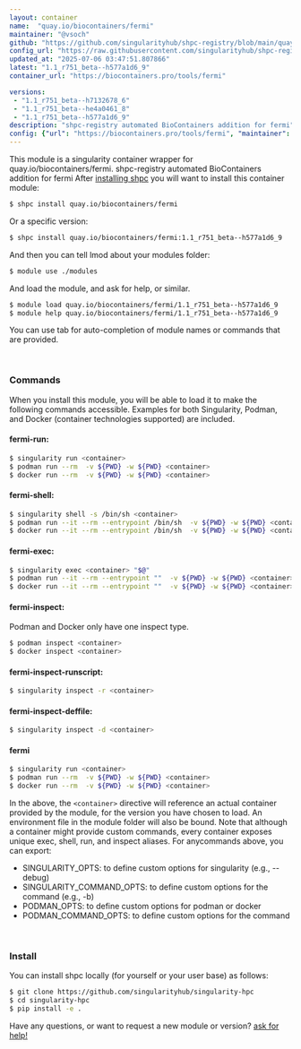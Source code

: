 ```yaml
---
layout: container
name:  "quay.io/biocontainers/fermi"
maintainer: "@vsoch"
github: "https://github.com/singularityhub/shpc-registry/blob/main/quay.io/biocontainers/fermi/container.yaml"
config_url: "https://raw.githubusercontent.com/singularityhub/shpc-registry/main/quay.io/biocontainers/fermi/container.yaml"
updated_at: "2025-07-06 03:47:51.807866"
latest: "1.1_r751_beta--h577a1d6_9"
container_url: "https://biocontainers.pro/tools/fermi"

versions:
 - "1.1_r751_beta--h7132678_6"
 - "1.1_r751_beta--he4a0461_8"
 - "1.1_r751_beta--h577a1d6_9"
description: "shpc-registry automated BioContainers addition for fermi"
config: {"url": "https://biocontainers.pro/tools/fermi", "maintainer": "@vsoch", "description": "shpc-registry automated BioContainers addition for fermi", "latest": {"1.1_r751_beta--h577a1d6_9": "sha256:1f75eca50ce02dbc0daf79a2969f593b6c240e45282fd14b4fb642fc93ae1f21"}, "tags": {"1.1_r751_beta--h7132678_6": "sha256:0fc81fba09a3d38d2888ede055023249e978247ad443b95517b855ddab570960", "1.1_r751_beta--he4a0461_8": "sha256:101a5a49890767bc612606d80238619b2c6c385abe3f784d0b1ac971bc54ea12", "1.1_r751_beta--h577a1d6_9": "sha256:1f75eca50ce02dbc0daf79a2969f593b6c240e45282fd14b4fb642fc93ae1f21"}, "docker": "quay.io/biocontainers/fermi"}
---
```


This module is a singularity container wrapper for quay.io/biocontainers/fermi.
shpc-registry automated BioContainers addition for fermi
After [installing shpc](#install) you will want to install this container module:


```bash
$ shpc install quay.io/biocontainers/fermi
```

Or a specific version:

```bash
$ shpc install quay.io/biocontainers/fermi:1.1_r751_beta--h577a1d6_9
```

And then you can tell lmod about your modules folder:

```bash
$ module use ./modules
```

And load the module, and ask for help, or similar.

```bash
$ module load quay.io/biocontainers/fermi/1.1_r751_beta--h577a1d6_9
$ module help quay.io/biocontainers/fermi/1.1_r751_beta--h577a1d6_9
```

You can use tab for auto-completion of module names or commands that are provided.

<br>

### Commands

When you install this module, you will be able to load it to make the following commands accessible.
Examples for both Singularity, Podman, and Docker (container technologies supported) are included.

#### fermi-run:

```bash
$ singularity run <container>
$ podman run --rm  -v ${PWD} -w ${PWD} <container>
$ docker run --rm  -v ${PWD} -w ${PWD} <container>
```

#### fermi-shell:

```bash
$ singularity shell -s /bin/sh <container>
$ podman run --it --rm --entrypoint /bin/sh  -v ${PWD} -w ${PWD} <container>
$ docker run --it --rm --entrypoint /bin/sh  -v ${PWD} -w ${PWD} <container>
```

#### fermi-exec:

```bash
$ singularity exec <container> "$@"
$ podman run --it --rm --entrypoint ""  -v ${PWD} -w ${PWD} <container> "$@"
$ docker run --it --rm --entrypoint ""  -v ${PWD} -w ${PWD} <container> "$@"
```

#### fermi-inspect:

Podman and Docker only have one inspect type.

```bash
$ podman inspect <container>
$ docker inspect <container>
```

#### fermi-inspect-runscript:

```bash
$ singularity inspect -r <container>
```

#### fermi-inspect-deffile:

```bash
$ singularity inspect -d <container>
```



#### fermi

```bash
$ singularity run <container>
$ podman run --rm  -v ${PWD} -w ${PWD} <container>
$ docker run --rm  -v ${PWD} -w ${PWD} <container>
```


In the above, the `<container>` directive will reference an actual container provided
by the module, for the version you have chosen to load. An environment file in the
module folder will also be bound. Note that although a container
might provide custom commands, every container exposes unique exec, shell, run, and
inspect aliases. For anycommands above, you can export:

 - SINGULARITY_OPTS: to define custom options for singularity (e.g., --debug)
 - SINGULARITY_COMMAND_OPTS: to define custom options for the command (e.g., -b)
 - PODMAN_OPTS: to define custom options for podman or docker
 - PODMAN_COMMAND_OPTS: to define custom options for the command

<br>

### Install

You can install shpc locally (for yourself or your user base) as follows:

```bash
$ git clone https://github.com/singularityhub/singularity-hpc
$ cd singularity-hpc
$ pip install -e .
```

Have any questions, or want to request a new module or version? [ask for help!](https://github.com/singularityhub/singularity-hpc/issues)